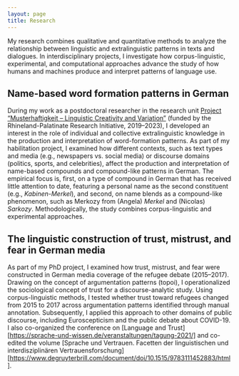 ```yaml
---
layout: page
title: Research
---
```


My research combines qualitative and quantitative methods to analyze the relationship between linguistic and extralinguistic patterns in texts and dialogues. In interdisciplinary projects, I investigate how corpus-linguistic, experimental, and computational approaches advance the study of how humans and machines produce and interpret patterns of language use.

 ## Name-based word formation patterns in German

During my work as a postdoctoral researcher in the research unit [Project “Musterhaftigkeit – Linguistic Creativity and Variation”](https://patterns.uni-trier.de/) (funded by the Rhineland-Palatinate Research Initiative, 2019–2023), I developed an interest in the role of individual and collective extralinguistic knowledge in the production and interpretation of word-formation patterns. As part of my habilitation project, I examined how different contexts, such as text types and media (e.g., newspapers vs. social media) or discourse domains (politics, sports, and celebrities), affect the production and interpretation of name-based compounds and compound-like patterns in German. The empirical focus is, first, on a type of compound in German that has received little attention to date, featuring a personal name as the second constituent (e.g., *Kabinen-Merkel*), and second, on name blends as a compound-like phenomenon, such as Merkozy from (Angela) *Merkel* and (Nicolas) *Sarkozy*. Methodologically, the study combines corpus-linguistic and experimental approaches.

 ## The linguistic construction of trust, mistrust, and fear in German media 

As part of my PhD project, I examined how trust, mistrust, and fear were constructed in German media coverage of the refugee debate (2015–2017). Drawing on the concept of argumentation patterns (topoi), I operationalized the sociological concept of trust for a discourse-analytic study. Using corpus-linguistic methods, I tested whether trust toward refugees changed from 2015 to 2017 across argumentation patterns identified through manual annotation. Subsequently, I applied this approach to other domains of public discourse, including Euroscepticism and the public debate about COVID-19. I also co-organized the conference on [Language and Trust][https://sprache-und-wissen.de/veranstaltungen/tagung-2021/] and co-edited the volume [Sprache und Vertrauen. Facetten der linguistischen und interdisziplinären Vertrauensforschung][https://www.degruyterbrill.com/document/doi/10.1515/9783111452883/html].
